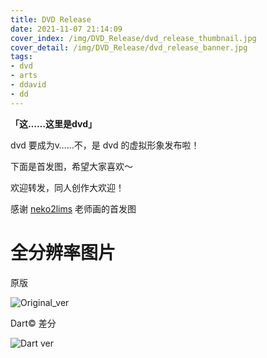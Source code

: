 ```yaml
---
title: DVD Release
date: 2021-11-07 21:14:09
cover_index: /img/DVD_Release/dvd_release_thumbnail.jpg
cover_detail: /img/DVD_Release/dvd_release_banner.jpg
tags: 
- dvd
- arts
- ddavid
- dd
---
```


**「这……这里是dvd」**

dvd 要成为v……不，是 dvd 的虚拟形象发布啦！

下面是首发图，希望大家喜欢～

欢迎转发，同人创作大欢迎！

感谢 [neko2lims](https://twitter.com/neko2lims) 老师画的首发图

# 全分辨率图片

原版

![Original_ver](/img/DVD_Release/dvd_release.png)

Dart© 差分

![Dart ver](/img/DVD_Release/dvd_release_dart.png)